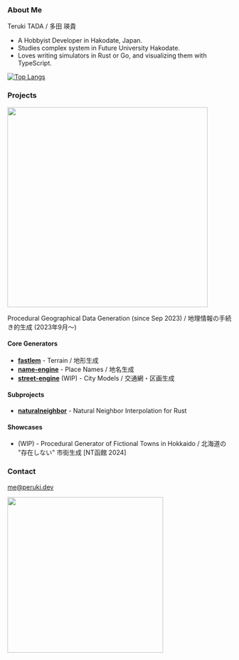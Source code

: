 ### About Me

Teruki TADA / 多田 瑛貴

 - A Hobbyist Developer in Hakodate, Japan.
 - Studies complex system in Future University Hakodate.
 - Loves writing simulators in Rust or Go, and visualizing them with TypeScript.

[![Top Langs](https://github-readme-stats.vercel.app/api/top-langs/?username=TadaTeruki&layout=compact&hide=html&hide_title=true)](https://github.com/anuraghazra/github-readme-stats)

### Projects

<img src="https://github.com/TadaTeruki/TadaTeruki/assets/69315285/f4d2f02e-8ced-48ba-8c7a-b0bb45fbfd1d" width="450px"></img>

 Procedural Geographical Data Generation (since Sep 2023) / 地理情報の手続き的生成 (2023年9月〜)

#### Core Generators
- [**fastlem**](https://github.com/TadaTeruki/fastlem) - Terrain / 地形生成
- [**name-engine**](https://github.com/TadaTeruki/name-engine) - Place Names / 地名生成
- [**street-engine**](https://github.com/TadaTeruki/street-engine) (WIP) - City Models / 交通網・区画生成

#### Subprojects
- [**naturalneighbor**](https://github.com/TadaTeruki/naturalneighbor) - Natural Neighbor Interpolation for Rust

#### Showcases

- (WIP) - Procedural Generator of Fictional Towns in Hokkaido / 北海道の "存在しない" 市街生成 [NT函館 2024]

### Contact

me@peruki.dev

<img src="https://github.com/TadaTeruki/TadaTeruki/assets/69315285/976d38de-aa45-4f15-bd52-c3ea54e3d5de" width="350px"></img>
